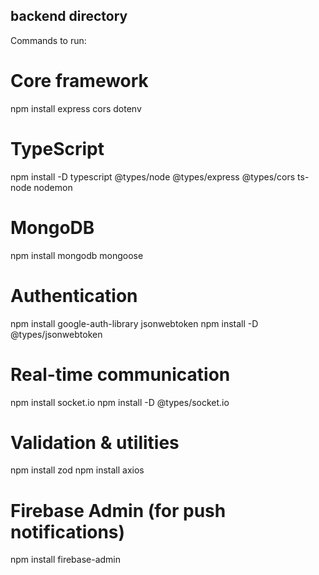 ## backend directory


Commands to run:

# Core framework
npm install express cors dotenv

# TypeScript
npm install -D typescript @types/node @types/express @types/cors ts-node nodemon

# MongoDB
npm install mongodb mongoose

# Authentication
npm install google-auth-library jsonwebtoken
npm install -D @types/jsonwebtoken

# Real-time communication
npm install socket.io
npm install -D @types/socket.io

# Validation & utilities
npm install zod
npm install axios

# Firebase Admin (for push notifications)
npm install firebase-admin